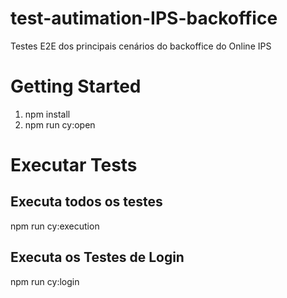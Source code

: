# test-autimation-IPS-backoffice
Testes E2E dos principais cenários do backoffice do Online IPS

# Getting Started
1. npm install
2. npm run cy:open

# Executar Tests
## Executa todos os testes
npm run cy:execution

## Executa os Testes de Login
npm run cy:login
